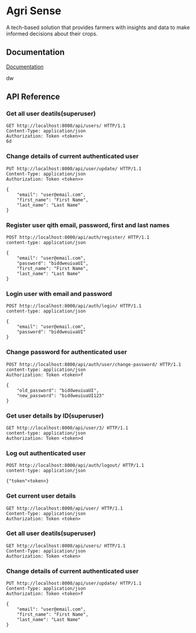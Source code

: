 
# Agri Sense

A tech-based solution that provides farmers with insights and data to make informed decisions about their crops.


## Documentation

[Documentation](https://linktodocumentation)

dw
## API Reference

### Get all user deatils(superuser)
```http
GET http://localhost:8000/api/users/ HTTP/1.1
Content-Type: application/json
Authorization: Token <token>>
6d	
```

### Change details of current authenticated user
```http
PUT http://localhost:8000/api/user/update/ HTTP/1.1
Content-Type: application/json
Authorization: Token <token>>

{
    "email": "user@email.com",
    "first_name": "First Name",
    "last_name": "Last Name"
}
```

### Register user qith email, password, first and last names
```http
POST http://localhost:8000/api/auth/register/ HTTP/1.1
content-type: application/json

{
    "email": "user@email.com",
    "password": "biddweuiuaUI",
    "first_name": "First Name",
    "last_name": "Last Name"
}
```
### Login user with email and password
```http
POST http://localhost:8000/api/auth/login/ HTTP/1.1
content-type: application/json

{
    "email": "user@email.com",
    "password": "biddweuiuaUI"
}
```
### Change password for authenticated user
```http
POST http://localhost:8000/api/auth/user/change-password/ HTTP/1.1
content-type: application/json
Authorization: Token <token>f

{    
    "old_password": "biddweuiuaUI",
    "new_password": "biddweuiuaUI123"
}
```
### Get user details by ID(superuser)
```http
GET http://localhost:8000/api/user/3/ HTTP/1.1
content-type: application/json
Authorization: Token <token>d
```

### Log out authenticated user
```http
POST http://localhost:8000/api/auth/logout/ HTTP/1.1
content-type: application/json

{"token"<token>}
```
### Get current user details
```http
GET http://localhost:8000/api/user/ HTTP/1.1
Content-Type: application/json
Authorization: Token <token>	
```
### Get all user deatils(superuser)
```http
GET http://localhost:8000/api/users/ HTTP/1.1
Content-Type: application/json
Authorization: Token <token>	
```
### Change details of current authenticated user
```http
PUT http://localhost:8000/api/user/update/ HTTP/1.1
Content-Type: application/json
Authorization: Token <token>f

{
    "email": "user@email.com",
    "first_name": "First Name",
    "last_name": "Last Name"
}
```
